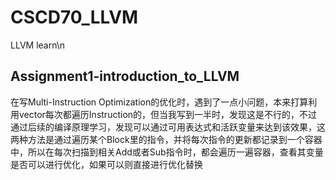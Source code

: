 # CSCD70_LLVM
LLVM learn\n
## Assignment1-introduction_to_LLVM
在写Multi-Instruction Optimization的优化时，遇到了一点小问题，本来打算利用vector每次都遍历Instruction的，但当我写到一半时，发现这是不行的，不过通过后续的编译原理学习，发现可以通过可用表达式和活跃变量来达到该效果，这两种方法是通过遍历某个Block里的指令，并将每次指令的更新都记录到一个容器中，所以在每次扫描到相关Add或者Sub指令时，都会遍历一遍容器，查看其变量是否可以进行优化，如果可以则直接进行优化替换


